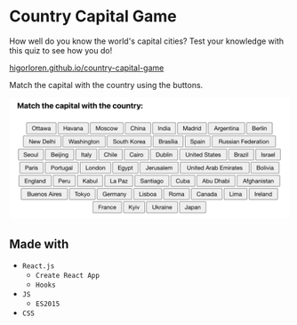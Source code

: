 # Country Capital Game

How well do you know the world's capital cities? Test your knowledge with this quiz to see how you do!

[higorloren.github.io/country-capital-game](higorloren.github.io/country-capital-game)

Match the capital with the country using the buttons.

![Screenshot of the game](./docs/img/screenshot.png)

## Made with

- `React.js`
  - `Create React App`
  - `Hooks`
- `JS`
  - `ES2015`
- `CSS`

